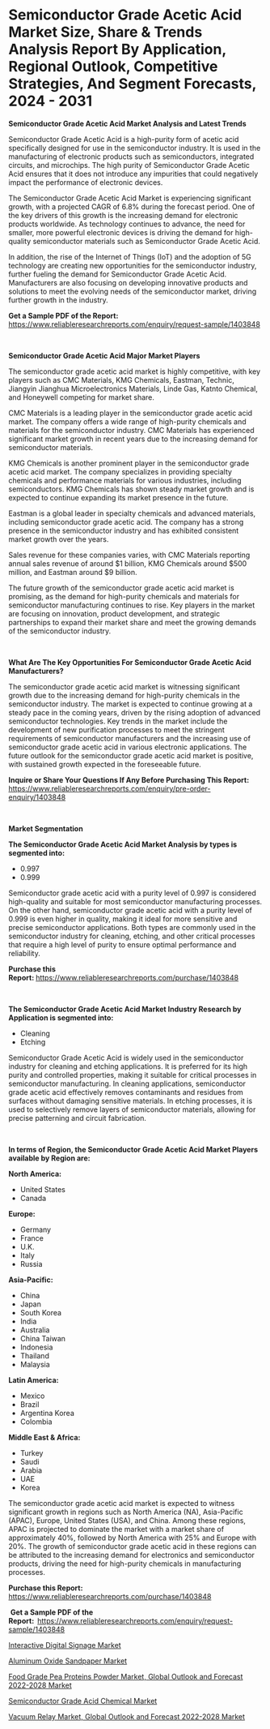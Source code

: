 <p><h1>Semiconductor Grade Acetic Acid Market Size, Share & Trends Analysis Report By Application, Regional Outlook, Competitive Strategies, And Segment Forecasts, 2024 - 2031</h1></p><p><strong>Semiconductor Grade Acetic Acid Market Analysis and Latest Trends</strong></p>
<p><p>Semiconductor Grade Acetic Acid is a high-purity form of acetic acid specifically designed for use in the semiconductor industry. It is used in the manufacturing of electronic products such as semiconductors, integrated circuits, and microchips. The high purity of Semiconductor Grade Acetic Acid ensures that it does not introduce any impurities that could negatively impact the performance of electronic devices.</p><p>The Semiconductor Grade Acetic Acid Market is experiencing significant growth, with a projected CAGR of 6.8% during the forecast period. One of the key drivers of this growth is the increasing demand for electronic products worldwide. As technology continues to advance, the need for smaller, more powerful electronic devices is driving the demand for high-quality semiconductor materials such as Semiconductor Grade Acetic Acid.</p><p>In addition, the rise of the Internet of Things (IoT) and the adoption of 5G technology are creating new opportunities for the semiconductor industry, further fueling the demand for Semiconductor Grade Acetic Acid. Manufacturers are also focusing on developing innovative products and solutions to meet the evolving needs of the semiconductor market, driving further growth in the industry.</p></p>
<p><strong>Get a Sample PDF of the Report:&nbsp;</strong> <a href="https://www.reliableresearchreports.com/enquiry/request-sample/1403848">https://www.reliableresearchreports.com/enquiry/request-sample/1403848</a></p>
<p>&nbsp;</p>
<p><strong>Semiconductor Grade Acetic Acid Major Market Players</strong></p>
<p><p>The semiconductor grade acetic acid market is highly competitive, with key players such as CMC Materials, KMG Chemicals, Eastman, Technic, Jiangyin Jianghua Microelectronics Materials, Linde Gas, Katnto Chemical, and Honeywell competing for market share.</p><p>CMC Materials is a leading player in the semiconductor grade acetic acid market. The company offers a wide range of high-purity chemicals and materials for the semiconductor industry. CMC Materials has experienced significant market growth in recent years due to the increasing demand for semiconductor materials.</p><p>KMG Chemicals is another prominent player in the semiconductor grade acetic acid market. The company specializes in providing specialty chemicals and performance materials for various industries, including semiconductors. KMG Chemicals has shown steady market growth and is expected to continue expanding its market presence in the future.</p><p>Eastman is a global leader in specialty chemicals and advanced materials, including semiconductor grade acetic acid. The company has a strong presence in the semiconductor industry and has exhibited consistent market growth over the years.</p><p>Sales revenue for these companies varies, with CMC Materials reporting annual sales revenue of around $1 billion, KMG Chemicals around $500 million, and Eastman around $9 billion.</p><p>The future growth of the semiconductor grade acetic acid market is promising, as the demand for high-purity chemicals and materials for semiconductor manufacturing continues to rise. Key players in the market are focusing on innovation, product development, and strategic partnerships to expand their market share and meet the growing demands of the semiconductor industry.</p></p>
<p>&nbsp;</p>
<p><strong>What Are The Key Opportunities For Semiconductor Grade Acetic Acid Manufacturers?</strong></p>
<p><p>The semiconductor grade acetic acid market is witnessing significant growth due to the increasing demand for high-purity chemicals in the semiconductor industry. The market is expected to continue growing at a steady pace in the coming years, driven by the rising adoption of advanced semiconductor technologies. Key trends in the market include the development of new purification processes to meet the stringent requirements of semiconductor manufacturers and the increasing use of semiconductor grade acetic acid in various electronic applications. The future outlook for the semiconductor grade acetic acid market is positive, with sustained growth expected in the foreseeable future.</p></p>
<p><strong>Inquire or Share Your Questions If Any Before Purchasing This Report:</strong> <a href="https://www.reliableresearchreports.com/enquiry/pre-order-enquiry/1403848">https://www.reliableresearchreports.com/enquiry/pre-order-enquiry/1403848</a></p>
<p>&nbsp;</p>
<p><strong>Market Segmentation</strong></p>
<p><strong>The Semiconductor Grade Acetic Acid Market Analysis by types is segmented into:</strong></p>
<p><ul><li>0.997</li><li>0.999</li></ul></p>
<p><p>Semiconductor grade acetic acid with a purity level of 0.997 is considered high-quality and suitable for most semiconductor manufacturing processes. On the other hand, semiconductor grade acetic acid with a purity level of 0.999 is even higher in quality, making it ideal for more sensitive and precise semiconductor applications. Both types are commonly used in the semiconductor industry for cleaning, etching, and other critical processes that require a high level of purity to ensure optimal performance and reliability.</p></p>
<p><strong>Purchase this Report:&nbsp;</strong><a href="https://www.reliableresearchreports.com/purchase/1403848">https://www.reliableresearchreports.com/purchase/1403848</a></p>
<p>&nbsp;</p>
<p><strong>The Semiconductor Grade Acetic Acid Market Industry Research by Application is segmented into:</strong></p>
<p><ul><li>Cleaning</li><li>Etching</li></ul></p>
<p><p>Semiconductor Grade Acetic Acid is widely used in the semiconductor industry for cleaning and etching applications. It is preferred for its high purity and controlled properties, making it suitable for critical processes in semiconductor manufacturing. In cleaning applications, semiconductor grade acetic acid effectively removes contaminants and residues from surfaces without damaging sensitive materials. In etching processes, it is used to selectively remove layers of semiconductor materials, allowing for precise patterning and circuit fabrication.</p></p>
<p>&nbsp;</p>
<p><strong>In terms of Region, the Semiconductor Grade Acetic Acid Market Players available by Region are:</strong></p>
<p>
    <p> <strong> North America: </strong>
        <ul>
            <li>United States</li>
            <li>Canada</li>
        </ul>
        </p> 
    <p> <strong> Europe: </strong>
        <ul>
            <li>Germany</li>
            <li>France</li>
            <li>U.K.</li>
            <li>Italy</li>
            <li>Russia</li>
        </ul>
        </p> 
    <p> <strong> Asia-Pacific: </strong>
        <ul>
            <li>China</li>
            <li>Japan</li>
            <li>South Korea</li>
            <li>India</li>
            <li>Australia</li>
            <li>China Taiwan</li>
            <li>Indonesia</li>
            <li>Thailand</li>
            <li>Malaysia</li>
        </ul>
        </p> 
    <p> <strong> Latin America: </strong>
        <ul>
            <li>Mexico</li>
            <li>Brazil</li>
            <li>Argentina Korea</li>
            <li>Colombia</li>
        </ul>
        </p> 
    <p> <strong> Middle East & Africa: </strong>
        <ul>
            <li>Turkey</li>
            <li>Saudi</li>
            <li>Arabia</li>
            <li>UAE</li>
            <li>Korea</li>
        </ul>
    </p>
    </p>
<p><p>The semiconductor grade acetic acid market is expected to witness significant growth in regions such as North America (NA), Asia-Pacific (APAC), Europe, United States (USA), and China. Among these regions, APAC is projected to dominate the market with a market share of approximately 40%, followed by North America with 25% and Europe with 20%. The growth of semiconductor grade acetic acid in these regions can be attributed to the increasing demand for electronics and semiconductor products, driving the need for high-purity chemicals in manufacturing processes.</p></p>
<p><strong>Purchase this Report: </strong><a href="https://www.reliableresearchreports.com/purchase/1403848">https://www.reliableresearchreports.com/purchase/1403848</a></p>
<p>&nbsp;<strong>Get a Sample PDF of the Report:&nbsp;&nbsp;</strong><a href="https://www.reliableresearchreports.com/enquiry/request-sample/1403848">https://www.reliableresearchreports.com/enquiry/request-sample/1403848</a></p>
<p><strong></strong></p>
<p><p><a href="https://github.com/juniordelafrance/Market-Research-Report-List-2/blob/main/interactive-digital-signage-market.md">Interactive Digital Signage Market</a></p><p><a href="https://view.publitas.com/reportprime-1/aluminum-oxide-sandpaper-market-size-furnishes-valuable-information-encompassing-market-share-market-trends-and-projections-spanning-from-2024-to-2031/">Aluminum Oxide Sandpaper Market</a></p><p><a href="https://meowing-canidae-761.notion.site/Food-Grade-Pea-Proteins-Powder-Market-Global-Outlook-and-Forecast-2022-2028-Market-Insights-Market-4d07746d713641f0824465616ca60391">Food Grade Pea Proteins Powder Market, Global Outlook and Forecast 2022-2028 Market</a></p><p><a href="https://github.com/jaidynmorantestelletmjzya/Market-Research-Report-List-1/blob/main/semiconductor-grade-acid-chemical-market.md">Semiconductor Grade Acid Chemical Market</a></p><p><a href="https://noble-drawer-34c.notion.site/Vacuum-Relay-Market-Global-Outlook-and-Forecast-2022-2028-Market-Size-Growing-and-Forecasted-for-pe-d7e814e44a1d45cdac455f22bcddb270">Vacuum Relay Market, Global Outlook and Forecast 2022-2028 Market</a></p></p>